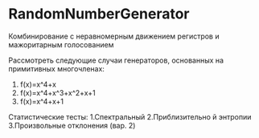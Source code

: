 # RandomNumberGenerator

Комбинирование с неравномерным движением регистров и мажоритарным голосованием 

Рассмотреть следующие случаи генераторов, основанных на примитивных многочленах: 
1. f(x)=x^4+x
2. f(x)=x^4+x^3+x^2+x+1
3. f(x)=x^4+x+1

Статистические тесты:
1.Спектральный 
2.Приблизительно й энтропии 
3.Произвольные отклонения  (вар. 2) 

